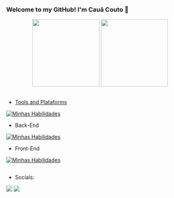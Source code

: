 
### Welcome to my GitHub! I'm Cauã Couto 👋

<div align="center">
         <img height="180em" src="https://github-readme-stats.vercel.app/api?username=ccoutob&show_icons=true&theme=radical"/>
         <a href="https://github.com/ccoutob">
        <img height="180em" src="https://github-readme-stats.vercel.app/api/top-langs/?username=ccoutob&langs_count=10&count_private=true&theme=radical&layout=compact"/>
</div>

##
         
- Tools and Plataforms

[![Minhas Habilidades](https://skillicons.dev/icons?i=eclipse,idea,visualstudio,vscode,git,gitlab,stackoverflow,aws)](https://skillicons.dev)

- Back-End

[![Minhas Habilidades](https://skillicons.dev/icons?i=java,spring,kotlin,mysql,python,javascript,cs)](https://skillicons.dev)

- Front-End

[![Minhas Habilidades](https://skillicons.dev/icons?i=javascript,html,css,react,nodejs,python,vite)](https://skillicons.dev)


## 

- Socials:

<div>
    <a href="https://www.linkedin.com/in/cau%C3%A3-couto-741041274/" target="_blank"><img src="https://img.shields.io/badge/-LinkedIn-%230077B5?style=for-the-badge&logo=linkedin&logoColor=white" target="_blank"></a> 
    <a href = "mailto:soueucouto1@gmail.com"><img src="https://img.shields.io/badge/Gmail-D14836?style=for-the-badge&logo=gmail&logoColor=white" target="_blank"></a>
</div>


  
